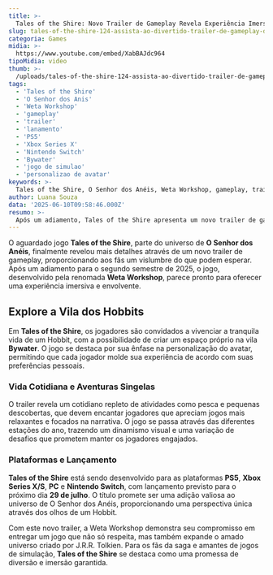 ```yaml
---
title: >-
  Tales of the Shire: Novo Trailer de Gameplay Revela Experiência Imersiva no Universo de O Senhor dos Anéis
slug: tales-of-the-shire-124-assista-ao-divertido-trailer-de-gameplay-do-novo-jogo-de-o-senhor-dos-aneis
categoria: Games
midia: >-
  https://www.youtube.com/embed/XabBAJdc964
tipoMidia: video
thumb: >-
  /uploads/tales-of-the-shire-124-assista-ao-divertido-trailer-de-gameplay-do-novo-jogo-de-o-senhor-dos-aneis-preview.jpg
tags:
  - 'Tales of the Shire'
  - 'O Senhor dos Anis'
  - 'Weta Workshop'
  - 'gameplay'
  - 'trailer'
  - 'lanamento'
  - 'PS5'
  - 'Xbox Series X'
  - 'Nintendo Switch'
  - 'Bywater'
  - 'jogo de simulao'
  - 'personalizao de avatar'
keywords: >-
  Tales of the Shire, O Senhor dos Anéis, Weta Workshop, gameplay, trailer, lançamento, PS5, Xbox Series X, Nintendo Switch, Bywater, jogo de simulação, personalização de avatar
author: Luana Souza
data: '2025-06-10T09:58:46.000Z'
resumo: >-
  Após um adiamento, Tales of the Shire apresenta um novo trailer de gameplay que destaca a experiência única de viver como um Hobbit. O jogo promete uma jornada rica em personalização e exploração no universo de O Senhor dos Anéis.
---
```


O aguardado jogo **Tales of the Shire**, parte do universo de **O Senhor dos Anéis**, finalmente revelou mais detalhes através de um novo trailer de gameplay, proporcionando aos fãs um vislumbre do que podem esperar. Após um adiamento para o segundo semestre de 2025, o jogo, desenvolvido pela renomada **Weta Workshop**, parece pronto para oferecer uma experiência imersiva e envolvente.

## Explore a Vila dos Hobbits

Em **Tales of the Shire**, os jogadores são convidados a vivenciar a tranquila vida de um Hobbit, com a possibilidade de criar um espaço próprio na vila **Bywater**. O jogo se destaca por sua ênfase na personalização do avatar, permitindo que cada jogador molde sua experiência de acordo com suas preferências pessoais. 

### Vida Cotidiana e Aventuras Singelas

O trailer revela um cotidiano repleto de atividades como pesca e pequenas descobertas, que devem encantar jogadores que apreciam jogos mais relaxantes e focados na narrativa. O jogo se passa através das diferentes estações do ano, trazendo um dinamismo visual e uma variação de desafios que prometem manter os jogadores engajados.

### Plataformas e Lançamento

**Tales of the Shire** está sendo desenvolvido para as plataformas **PS5**, **Xbox Series X/S**, **PC** e **Nintendo Switch**, com lançamento previsto para o próximo dia **29 de julho**. O título promete ser uma adição valiosa ao universo de O Senhor dos Anéis, proporcionando uma perspectiva única através dos olhos de um Hobbit.

Com este novo trailer, a Weta Workshop demonstra seu compromisso em entregar um jogo que não só respeita, mas também expande o amado universo criado por J.R.R. Tolkien. Para os fãs da saga e amantes de jogos de simulação, **Tales of the Shire** se destaca como uma promessa de diversão e imersão garantida.